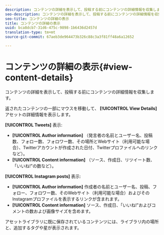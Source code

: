 ```yaml
---
description: コンテンツの詳細を表示して、投稿する前にコンテンツの詳細情報を収集します。
seo-description: コンテンツの詳細を表示して、投稿する前にコンテンツの詳細情報を収集します。
seo-title: コンテンツの詳細の表示
title: コンテンツの詳細の表示
uuid: bca8dcb7-31d6-475c-9898-1b6436d2457d
translation-type: tm+mt
source-git-commit: 67aeb3de964473b326c88c3a3f81ff48a6a12652

---
```



# コンテンツの詳細の表示{#view-content-details}

コンテンツの詳細を表示して、投稿する前にコンテンツの詳細情報を収集します。

返されたコンテンツの一部にマウスを移動して、 **[!UICONTROL View Details]** アセットの詳細情報を表示します。

**[!UICONTROL Tweets]** 表示:

* **[!UICONTROL Author information]** （発言者の名前とユーザー名、投稿数、フォロー数、フォロワー数、その場所とWebサイト（利用可能な場合）、Twitterアカウントが作成された日付、Twitterプロファイルへのリンクなど）。
* **[!UICONTROL Content information]** （ソース、作成日、リツイート数、「いいね!&quot;の数など）。

**[!UICONTROL Instagram posts]** 表示:

* **[!UICONTROL Author information]** 作成者の名前とユーザー名、投稿、フォロー、フォロワー数、そのWebサイト（利用可能な場合）およびそのInstagramプロファイルを表示するリンクが含まれます。
* **[!UICONTROL Content information]** ソース、作成日、「いいね!&quot;およびコメントの数および画像サイズを含めます。

アセットライブラリに既に保存されているコンテンツには、ライブラリ内の場所と、追加するタグや星が表示されます。
